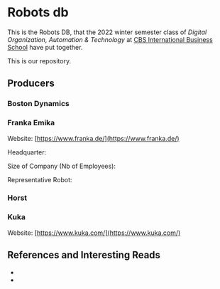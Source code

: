 # Robots db

This is the Robots DB, that the 2022 winter semester class of _Digital Organization, Automation & Technology_ at [CBS International Business School](https://cbs.de) have put together.

This is our repository.

## Producers

### Boston Dynamics

### Franka Emika

Website: [https://www.franka.de/](https://www.franka.de/)

Headquarter:

Size of Company (Nb of Employees):

Representative Robot:

### Horst

### Kuka

Website: [https://www.kuka.com/](https://www.kuka.com/)

## References and Interesting Reads

-

-

